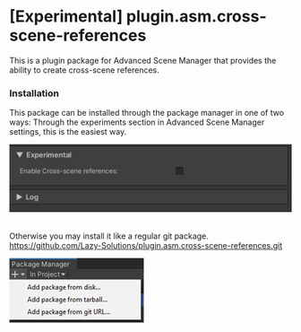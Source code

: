 # [Experimental] plugin.asm.cross-scene-references
This is a plugin package for Advanced Scene Manager that provides the ability to create cross-scene references.

### Installation
This package can be installed through the package manager in one of two ways:
Through the experiments section in Advanced Scene Manager settings, this is the easiest way.

![](https://github.com/Lazy-Solutions/plugin.asm.cross-scene-references/blob/main/image/experiments.png)
</br></br>

Otherwise you may install it like a regular git package.\
https://github.com/Lazy-Solutions/plugin.asm.cross-scene-references.git

![](https://github.com/Lazy-Solutions/plugin.asm.locking/blob/main/Image/git-package-menu.png)
